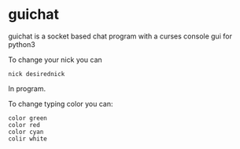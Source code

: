 # guichat
guichat is a socket based chat program with a curses console gui for python3 

To change your nick you can

    nick desirednick
    
In program.

To change typing color you can:

    color green
    color red
    color cyan
    colir white
    
    
